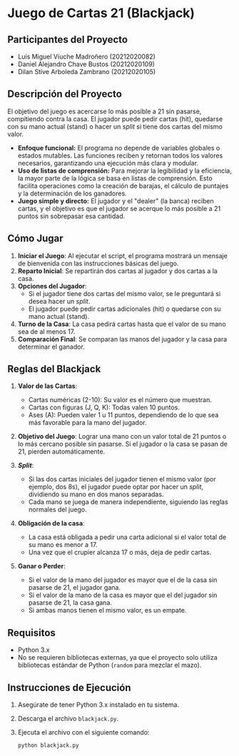 # **Juego de Cartas 21 (Blackjack)** 

## Participantes del Proyecto

   - Luis Miguel Viuche Madroñero (20212020082)
   - Daniel Alejandro Chave Bustos (20212020109)
   - Dilan Stive Arboleda Zambrano (20212020105)

 ## Descripción del Proyecto

El objetivo del juego es acercarse lo más posible a 21 sin pasarse, compitiendo contra la casa. El jugador puede pedir cartas (hit), quedarse con su mano actual (stand) o hacer un *split* si tiene dos cartas del mismo valor.

- **Enfoque funcional:** El programa no depende de variables globales o estados mutables. Las funciones reciben y retornan todos los valores necesarios, garantizando una ejecución más clara y modular.
- **Uso de listas de comprensión:** Para mejorar la legibilidad y la eficiencia, la mayor parte de la lógica se basa en listas de comprensión. Esto facilita operaciones como la creación de barajas, el cálculo de puntajes y la determinación de los ganadores.
- **Juego simple y directo:** El jugador y el "dealer" (la banca) reciben cartas, y el objetivo es que el jugador se acerque lo más posible a 21 puntos sin sobrepasar esa cantidad.

## Cómo Jugar
1. **Iniciar el Juego**: Al ejecutar el script, el programa mostrará un mensaje de bienvenida con las instrucciones básicas del juego.
2. **Reparto Inicial**: Se repartirán dos cartas al jugador y dos cartas a la casa.
3. **Opciones del Jugador**:
   - Si el jugador tiene dos cartas del mismo valor, se le preguntará si desea hacer un *split*.
   - El jugador puede pedir cartas adicionales (hit) o quedarse con su mano actual (stand).
4. **Turno de la Casa**: La casa pedirá cartas hasta que el valor de su mano sea de al menos 17.
5. **Comparación Final**: Se comparan las manos del jugador y la casa para determinar el ganador.

## Reglas del Blackjack
1. **Valor de las Cartas**:
   - Cartas numéricas (2-10): Su valor es el número que muestran.
   - Cartas con figuras (J, Q, K): Todas valen 10 puntos.
   - Ases (A): Pueden valer 1 u 11 puntos, dependiendo de lo que sea más favorable para la mano del jugador.

2. **Objetivo del Juego**: Lograr una mano con un valor total de 21 puntos o lo más cercano posible sin pasarse. Si el jugador o la casa se pasan de 21, pierden automáticamente.

3. ***Split***:
   - Si las dos cartas iniciales del jugador tienen el mismo valor (por ejemplo, dos 8s), el jugador puede optar por hacer un *split*, dividiendo su mano en dos manos separadas.
   - Cada mano se juega de manera independiente, siguiendo las reglas normales del juego.

4. **Obligación de la casa**:
   - La casa está obligada a pedir una carta adicional si el valor total de su mano es menor a 17.
   - Una vez que el crupier alcanza 17 o más, deja de pedir cartas.
   
4. **Ganar o Perder**:
   - Si el valor de la mano del jugador es mayor que el de la casa sin pasarse de 21, el jugador gana.
   - Si el valor de la mano de la casa es mayor que el del jugador sin pasarse de 21, la casa gana.
   - Si ambas manos tienen el mismo valor, es un empate.
  
## Requisitos
- Python 3.x
- No se requieren bibliotecas externas, ya que el proyecto solo utiliza bibliotecas estándar de Python (`random` para mezclar el mazo).

## Instrucciones de Ejecución
1. Asegúrate de tener Python 3.x instalado en tu sistema.
2. Descarga el archivo `blackjack.py`.
3. Ejecuta el archivo con el siguiente comando:

   ```bash
   python blackjack.py





